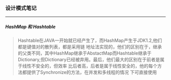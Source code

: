 ### 设计模式笔记

---

##### HashMap 和 Hashtable

>Hashtable在JAVA一开始就已经产生了，而HashMap产生于JDK1.2,他们都是键值对的散列表，都是采用链
地址法实现的，他们的区别在于，继承的父类不同，其中HashMap继承于AbstactMap而Hashtable继承于
Dictionary,但Dictionary已经被弃用。最后，他们最大的区别在于前者是属于线性不安全的，但效率
比后者高，后者是属于线性安全的，他的每个方法都提供了Synchronize的方法，在并发和多线程的情况
下可直接使用


